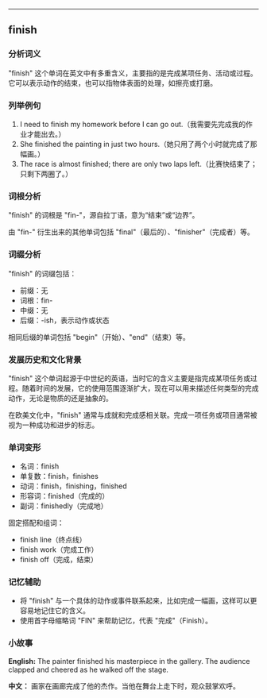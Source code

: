 
---------------
## finish
### 分析词义

"finish" 这个单词在英文中有多重含义，主要指的是完成某项任务、活动或过程。它可以表示动作的结束，也可以指物体表面的处理，如擦亮或打磨。

### 列举例句

1. I need to finish my homework before I can go out.（我需要先完成我的作业才能出去。）
2. She finished the painting in just two hours.（她只用了两个小时就完成了那幅画。）
3. The race is almost finished; there are only two laps left.（比赛快结束了；只剩下两圈了。）

### 词根分析

"finish" 的词根是 "fin-"，源自拉丁语，意为“结束”或“边界”。

由 "fin-" 衍生出来的其他单词包括 "final"（最后的）、"finisher"（完成者）等。

### 词缀分析

"finish" 的词缀包括：
- 前缀：无
- 词根：fin-
- 中缀：无
- 后缀：-ish，表示动作或状态

相同后缀的单词包括 "begin"（开始）、"end"（结束）等。

### 发展历史和文化背景

"finish" 这个单词起源于中世纪的英语，当时它的含义主要是指完成某项任务或过程。随着时间的发展，它的使用范围逐渐扩大，现在可以用来描述任何类型的完成动作，无论是物质的还是抽象的。

在欧美文化中，"finish" 通常与成就和完成感相关联。完成一项任务或项目通常被视为一种成功和进步的标志。

### 单词变形

- 名词：finish
- 单复数：finish，finishes
- 动词：finish，finishing，finished
- 形容词：finished（完成的）
- 副词：finishedly（完成地）

固定搭配和组词：
- finish line（终点线）
- finish work（完成工作）
- finish off（完成，结束）

### 记忆辅助

- 将 "finish" 与一个具体的动作或事件联系起来，比如完成一幅画，这样可以更容易地记住它的含义。
- 使用首字母缩略词 "FIN" 来帮助记忆，代表 "完成"（Finish）。

### 小故事

**English:**
The painter finished his masterpiece in the gallery. The audience clapped and cheered as he walked off the stage.

**中文：**
画家在画廊完成了他的杰作。当他在舞台上走下时，观众鼓掌欢呼。

